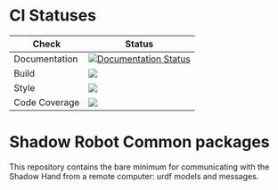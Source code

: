 # CI Statuses

Check | Status
---|---
Documentation|[![Documentation Status](https://readthedocs.org/projects/shadow-robots-common-packages/badge/?version=latest)](http://shadow-robots-common-packages.readthedocs.org/)
Build|[<img src="https://codebuild.eu-west-2.amazonaws.com/badges?uuid=eyJlbmNyeXB0ZWREYXRhIjoidW96cTVPNzRvQTBpVVVaTUlwb3ZXNmRkMUFJd2NQQVpBRHNrLzZIbGk1NUU2bm55OTkzRUxFRnJDZ2ZkSWticVJITzVMUjBWQXRqeFpPQitzY0xaaFEwPSIsIml2UGFyYW1ldGVyU3BlYyI6IlIrNmg4dHZyaC9hZ0VGVGoiLCJtYXRlcmlhbFNldFNlcmlhbCI6MX0%3D&branch=noetic-devel"/>](https://eu-west-2.console.aws.amazon.com/codesuite/codebuild/projects/auto_sr_common_noetic-devel_install_check/)
Style|[<img src="https://codebuild.eu-west-2.amazonaws.com/badges?uuid=eyJlbmNyeXB0ZWREYXRhIjoiMmQyRDZsQnlqMUQxRGdnK2lUdzJKT2VqR2pPTXVCbzBRa3J5OCt5WEs1dVE3N3VlOTlQUlhCRTZGUENSNDFIUVcwNlo2Y2VwRXZGdkdqQ2xCTGZuaDBZPSIsIml2UGFyYW1ldGVyU3BlYyI6Imp0Y1pMZzFXU05uUnpoczMiLCJtYXRlcmlhbFNldFNlcmlhbCI6MX0%3D&branch=noetic-devel"/>](https://eu-west-2.console.aws.amazon.com/codesuite/codebuild/projects/auto_sr_common_noetic-devel_style_check/)
Code Coverage|[<img src="https://codebuild.eu-west-2.amazonaws.com/badges?uuid=eyJlbmNyeXB0ZWREYXRhIjoiLytJZWxiM0lKZzZyckNISTE0RE5QMjNSaElXRWhocUxzdFUvTFg3UE8wV3g4K3ZTTjFMVlI1bzRUM01SL25SYkZXUWMvaWcwWU4rN3pMVWExQkVvTW9NPSIsIml2UGFyYW1ldGVyU3BlYyI6ImNXd1o4bzFpeGplNUR3S2EiLCJtYXRlcmlhbFNldFNlcmlhbCI6MX0%3D&branch=noetic-devel"/>](https://eu-west-2.console.aws.amazon.com/codesuite/codebuild/projects/auto_sr_common_noetic-devel_code_coverage/)



# Shadow Robot Common packages
This repository contains the bare minimum for communicating with the Shadow Hand from a remote computer: urdf models and messages.

